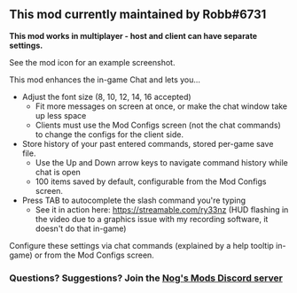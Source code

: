 ## This mod currently maintained by Robb#6731

**This mod works in multiplayer - host and client can have separate settings.**

See the mod icon for an example screenshot.

This mod enhances the in-game Chat and lets you...

- Adjust the font size (8, 10, 12, 14, 16 accepted)
  - Fit more messages on screen at once, or make the chat window take up less space
  - Clients must use the Mod Configs screen (not the chat commands) to change the configs for the client side.
- Store history of your past entered commands, stored per-game save file.
  - Use the Up and Down arrow keys to navigate command history while chat is open
  - 100 items saved by default, configurable from the Mod Configs screen.
- Press TAB to autocomplete the slash command you're typing
  - See it in action here: <https://streamable.com/ry33nz> (HUD flashing in the video due to a graphics issue with my recording software, it doesn't do that in-game)

Configure these settings via chat commands (explained by a help tooltip in-game) or from the Mod Configs screen.

### Questions? Suggestions? Join the [Nog's Mods Discord server](https://discord.gg/CPeJJrXpth)
